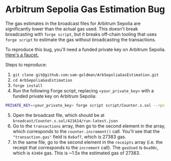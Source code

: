# Arbitrum Sepolia Gas Estimation Bug

The gas estimates in the broadcast files for Arbitrum Sepolia are significantly lower than the actual gas used. This doesn't break broadcasting with `forge script`, but it breaks off-chain tooling that uses `forge script` to estimate the gas without broadcasting the transactions.

To reproduce this bug, you'll need a funded private key on Arbitrum Sepolia. [Here's a faucet.](https://faucet.quicknode.com/arbitrum/sepolia)

Steps to reproduce:
1. `git clone git@github.com:sam-goldman/ArbSepoliaGasEstimation.git`
2. `cd ArbSepoliaGasEstimation`
3. `forge install`
4. Run the following Forge script, replacing `<your_private_key>` with a funded private key on Arbitrum Sepolia:
```bash
PRIVATE_KEY=<your_private_key> forge script script/Counter.s.sol --rpc-url https://sepolia-rollup.arbitrum.io/rpc --broadcast
```
5. Open the broadcast file, which should be at `broadcast/Counter.s.sol/421614/run-latest.json`
6. Go to the `transactions` array, then go to the second element in the array, which corresponds to the `counter.increment()` call. You'll see that the `"transaction.gas"` field is `0x6af7`, which is 27383 gas.
7. In the same file, go to the second element in the `receipts` array (i.e. the receipt that corresponds to the `increment` call). The `gasUsed` is `0xa98c`, which is `43404` gas. This is ~1.5x the estimated gas of 27383.